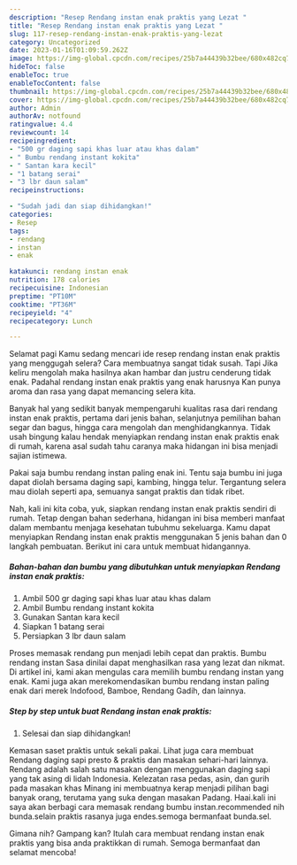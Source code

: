 ```yaml
---
description: "Resep Rendang instan enak praktis yang Lezat "
title: "Resep Rendang instan enak praktis yang Lezat "
slug: 117-resep-rendang-instan-enak-praktis-yang-lezat
category: Uncategorized
date: 2023-01-16T01:09:59.262Z
image: https://img-global.cpcdn.com/recipes/25b7a44439b32bee/680x482cq70/rendang-instan-enak-praktis-foto-resep-utama.jpg
hideToc: false
enableToc: true
enableTocContent: false
thumbnail: https://img-global.cpcdn.com/recipes/25b7a44439b32bee/680x482cq70/rendang-instan-enak-praktis-foto-resep-utama.jpg
cover: https://img-global.cpcdn.com/recipes/25b7a44439b32bee/680x482cq70/rendang-instan-enak-praktis-foto-resep-utama.jpg
author: Admin
authorAv: notfound
ratingvalue: 4.4
reviewcount: 14
recipeingredient:
- "500 gr daging sapi khas luar atau khas dalam"
- " Bumbu rendang instant kokita"
- " Santan kara kecil"
- "1 batang serai"
- "3 lbr daun salam"
recipeinstructions:

- "Sudah jadi dan siap dihidangkan!"
categories:
- Resep
tags:
- rendang
- instan
- enak

katakunci: rendang instan enak 
nutrition: 178 calories
recipecuisine: Indonesian
preptime: "PT10M"
cooktime: "PT36M"
recipeyield: "4"
recipecategory: Lunch

---
```



Selamat pagi Kamu sedang mencari ide resep rendang instan enak praktis yang menggugah selera? Cara membuatnya sangat tidak susah. Tapi Jika keliru mengolah maka hasilnya akan hambar dan justru cenderung tidak enak. Padahal rendang instan enak praktis yang enak harusnya Kan punya aroma dan rasa yang dapat memancing selera kita.


Banyak hal yang sedikit banyak mempengaruhi kualitas rasa dari rendang instan enak praktis, pertama dari jenis bahan, selanjutnya pemilihan bahan segar dan bagus, hingga cara mengolah dan menghidangkannya. Tidak usah bingung kalau hendak menyiapkan rendang instan enak praktis enak di rumah, karena asal sudah tahu caranya maka hidangan ini bisa menjadi sajian istimewa.

Pakai saja bumbu rendang instan paling enak ini. Tentu saja bumbu ini juga dapat diolah bersama daging sapi, kambing, hingga telur. Tergantung selera mau diolah seperti apa, semuanya sangat praktis dan tidak ribet.


Nah, kali ini kita coba, yuk, siapkan rendang instan enak praktis sendiri di rumah. Tetap dengan bahan sederhana, hidangan ini bisa memberi manfaat dalam membantu menjaga kesehatan tubuhmu sekeluarga. Kamu dapat menyiapkan Rendang instan enak praktis menggunakan 5 jenis bahan dan 0 langkah pembuatan. Berikut ini cara untuk membuat hidangannya.

<!--inarticleads1-->

##### Bahan-bahan dan bumbu yang dibutuhkan untuk menyiapkan Rendang instan enak praktis:

1. Ambil 500 gr daging sapi khas luar atau khas dalam
1. Ambil  Bumbu rendang instant kokita
1. Gunakan  Santan kara kecil
1. Siapkan 1 batang serai
1. Persiapkan 3 lbr daun salam


Proses memasak rendang pun menjadi lebih cepat dan praktis. Bumbu rendang instan Sasa dinilai dapat menghasilkan rasa yang lezat dan nikmat. Di artikel ini, kami akan mengulas cara memilih bumbu rendang instan yang enak. Kami juga akan merekomendasikan bumbu rendang instan paling enak dari merek Indofood, Bamboe, Rendang Gadih, dan lainnya. 

<!--inarticleads2-->

##### Step by step untuk buat Rendang instan enak praktis:


1. Selesai dan siap dihidangkan!

Kemasan saset praktis untuk sekali pakai. Lihat juga cara membuat Rendang daging sapi presto &amp; praktis dan masakan sehari-hari lainnya. Rendang adalah salah satu masakan dengan menggunakan daging sapi yang tak asing di lidah Indonesia. Kelezatan rasa pedas, asin, dan gurih pada masakan khas Minang ini membuatnya kerap menjadi pilihan bagi banyak orang, terutama yang suka dengan masakan Padang. Haai.kali ini saya akan berbagi cara memasak rendang bumbu instan.recommended nih bunda.selain praktis rasanya juga endes.semoga bermanfaat bunda.sel. 

Gimana nih? Gampang kan? Itulah cara membuat rendang instan enak praktis yang bisa anda praktikkan di rumah. Semoga bermanfaat dan selamat mencoba!
